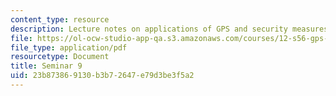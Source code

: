 ```yaml
---
content_type: resource
description: Lecture notes on applications of GPS and security measures on the system.
file: https://ol-ocw-studio-app-qa.s3.amazonaws.com/courses/12-s56-gps-where-are-you-fall-2008/23b873869130b3b72647e79d3be3f5a2_12s56_sem09.pdf
file_type: application/pdf
resourcetype: Document
title: Seminar 9
uid: 23b87386-9130-b3b7-2647-e79d3be3f5a2
---
```

